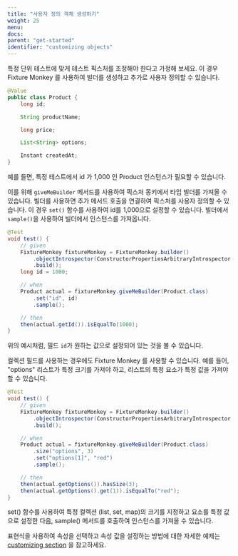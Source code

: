 ```yaml
---
title: "사용자 정의 객체 생성하기"
weight: 25
menu:
docs:
parent: "get-started"
identifier: "customizing objects"
---
```


특정 단위 테스트에 맞게 테스트 픽스처를 조정해야 한다고 가정해 보세요.
이 경우 Fixture Monkey 를 사용하여 빌더를 생성하고 추가로 사용자 정의할 수 있습니다.

```java
@Value
public class Product {
    long id;

    String productName;

    long price;

    List<String> options;

    Instant createdAt;
}
```

예를 들면, 특정 테스트에서 id 가 1,000 인 Product 인스턴스가 필요할 수 있습니다.

이를 위해 `giveMeBuilder` 메서드를 사용하여 픽스처 몽키에서 타입 빌더를 가져올 수 있습니다.
빌더를 사용하면 추가 메서드 호출을 연결하여 픽스처를 사용자 정의할 수 있습니다.
이 경우 `set()` 함수를 사용하여 id를 1,000으로 설정할 수 있습니다.
빌더에서 `sample()`을 사용하여 빌더에서 인스턴스를 가져옵니다.

```java
@Test
void test() {
    // given
    FixtureMonkey fixtureMonkey = FixtureMonkey.builder()
        .objectIntrospector(ConstructorPropertiesArbitraryIntrospector.INSTANCE)
        .build();
    long id = 1000;

    // when
    Product actual = fixtureMonkey.giveMeBuilder(Product.class)
        .set("id", id)
        .sample();

    // then
    then(actual.getId()).isEqualTo(1000);
}
```

위의 예시처럼, 필드 `id`가 원하는 값으로 설정되어 있는 것을 볼 수 있습니다.

컬렉션 필드를 사용하는 경우에도 Fixture Monkey 를 사용할 수 있습니다.
예를 들어, "options" 리스트가 특정 크기를 가져야 하고, 리스트의 특정 요소가 특정 값을 가져야 할 수 있습니다.

```java
@Test
void test() {
    // given
    FixtureMonkey fixtureMonkey = FixtureMonkey.builder()
        .objectIntrospector(ConstructorPropertiesArbitraryIntrospector.INSTANCE)
        .build();

    // when
    Product actual = fixtureMonkey.giveMeBuilder(Product.class)
        .size("options", 3)
        .set("options[1]", "red")
        .sample();

    // then
    then(actual.getOptions()).hasSize(3);
    then(actual.getOptions().get(1)).isEqualTo("red");
}
```

set() 함수를 사용하여 특정 컬렉션 (list, set, map)의 크기를 지정하고 요소를 특정 값으로 설정한 다음,
sample() 메서드를 호출하여 인스턴스를 가져올 수 있습니다.

표현식을 사용하여 속성을 선택하고 속성 값을 설정하는 방법에 대한 자세한 예제는 [customizing section](../../customizing-objects/apis) 을 참고하세요.
